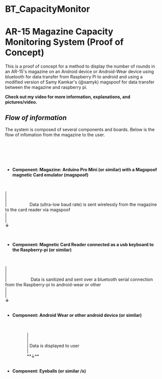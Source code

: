 # BT_CapacityMonitor

AR-15 Magazine Capacity Monitoring System (Proof of Concept)
==============

This is a proof of concept for a method to display the number of rounds in an AR-15's magazine on an Android device or Android-Wear device using bluetooth for data transfer from Raspberry Pi to android and using a modified version of Samy Kamkar's (@samyk) magspoof for data transfer between the magazine and raspberry pi.

**Check out my video for more information, explanations, and pictures/video.**


*Flow of information*
--------------
The system is composed of several components and boards.
Below is the flow of infomation from the magazine to the user.

<br><br><br><br>
- **Component: Magazine: Arduino Pro Mini (or similar) with a Magspoof magnetic Card emulator (magspoof)**
<br>

|<br>
|<br>
|      &nbsp;&nbsp;&nbsp;&nbsp;&nbsp;&nbsp;&nbsp;&nbsp;&nbsp;&nbsp;&nbsp;&nbsp;&nbsp;&nbsp;&nbsp;&nbsp;&nbsp;&nbsp;Data (ultra-low baud rate) is sent wirelessly from the magazine to the card reader via magspoof <br>
|<br>
|<br>
**↓**      

<br>

- **Component: Magnetic Card Reader connected as a usb keyboard to the Raspberry-pi (or similar)**

<br>

|<br>
|<br>
|    &nbsp;&nbsp;&nbsp;&nbsp;&nbsp;&nbsp;&nbsp;&nbsp;&nbsp;&nbsp;&nbsp;&nbsp;&nbsp;&nbsp;&nbsp;&nbsp;&nbsp;&nbsp;     Data is sanitized and sent over a bluetooth serial connection from the Raspberry-pi to android-wear or other
<br>
|<br>
|<br>
**↓**      
<br>

- **Component: Android Wear or other android device (or similar)**
<br>
<br>
&nbsp;&nbsp;&nbsp;&nbsp;&nbsp;&nbsp;&nbsp;&nbsp;&nbsp;&nbsp;&nbsp;&nbsp;&nbsp;&nbsp;&nbsp;&nbsp;&nbsp;&nbsp;| <br>
&nbsp;&nbsp;&nbsp;&nbsp;&nbsp;&nbsp;&nbsp;&nbsp;&nbsp;&nbsp;&nbsp;&nbsp;&nbsp;&nbsp;&nbsp;&nbsp;&nbsp;&nbsp;|<br>
&nbsp;&nbsp;&nbsp;&nbsp;&nbsp;&nbsp;&nbsp;&nbsp;&nbsp;&nbsp;&nbsp;&nbsp;&nbsp;&nbsp;&nbsp;&nbsp;&nbsp;&nbsp;|          Data is displayed to user
<br>
&nbsp;&nbsp;&nbsp;&nbsp;&nbsp;&nbsp;&nbsp;&nbsp;&nbsp;&nbsp;&nbsp;&nbsp;&nbsp;&nbsp;&nbsp;&nbsp;&nbsp;&nbsp;|<br>
&nbsp;&nbsp;&nbsp;&nbsp;&nbsp;&nbsp;&nbsp;&nbsp;&nbsp;&nbsp;&nbsp;&nbsp;&nbsp;&nbsp;&nbsp;&nbsp;&nbsp;&nbsp;**↓** <br>
<br> 
  
- **Component: Eyeballs (or similar /s)**

